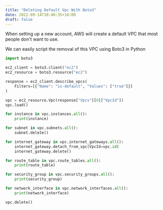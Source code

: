 ```yaml
---
title: "Deleting Default Vpc With Boto3"
date: 2022-09-14T10:40:35+10:00
draft: false
---
```


When setting up a new account, AWS will create a default VPC that most people don't want to use.

We can easily script the removal of this VPC using Boto3 in Python

```python
import boto3

ec2_client = boto3.client("ec2")
ec2_resource = boto3.resource("ec2")

response = ec2_client.describe_vpcs(
    Filters=[{"Name": "is-default", "Values": ["true"]}]
)

vpc = ec2_resource.Vpc(response["Vpcs"][0]["VpcId"])
vpc.load()

for instance in vpc.instances.all():
    print(instance)

for subnet in vpc.subnets.all():
    subnet.delete()

for internet_gateway in vpc.internet_gateways.all():
    internet_gateway.detach_from_vpc(VpcId=vpc.id)
    internet_gateway.delete()

for route_table in vpc.route_tables.all():
    print(route_table)

for security_group in vpc.security_groups.all():
    print(security_group)

for network_interface in vpc.network_interfaces.all():
    print(network_interface)

vpc.delete()
```
